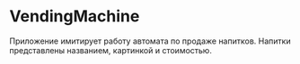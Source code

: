 # VendingMachine
Приложение имитирует работу автомата по продаже напитков. Напитки представлены названием, картинкой и стоимостью.

